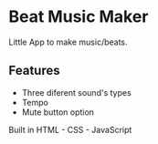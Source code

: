 # Beat Music Maker

Little App to make music/beats.

## Features
* Three diferent sound's types
* Tempo
* Mute button option

Built in HTML - CSS - JavaScript
